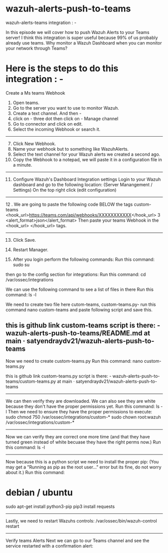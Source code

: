 # wazuh-alerts-push-to-teams
wazuh-alerts-teams integration : - 

In this episode we will cover how to push Wazuh Alerts to your Teams server! I think this integration is super useful because 99% of us probably already use teams. Why monitor a Wazuh Dashboard when you can monitor your network through Teams?

# Here is the steps to do this integration : - 

Create a Ms teams Webhook
1.	Open teams.
2.	Go to the server you want to use to monitor Wazuh.
3.	Create a text channel.
And then - 
4.	click on - three dot then click on - Manage channel
5.	Go to connector and click on edit.
6.	Select the incoming Webhook or search it.
---
7.	Click New Webhook.
8.	Name your webhook but to something like WazuhAlerts.
9.	Select the text channel for your Wazuh alerts we created a second ago.
10.	Copy the Webhook to a notepad, we will paste it in a configuration file in a minute.
---
11. Configure Wazuh's Dashboard Integration settings
Login to your Wazuh dashboard and go to the following location:
(Server Manangement / Settings)
On the top right click (edit configuration)

----
12 . We are going to paste the following code BELOW the tags <global> </global>
 <integration>
     <name>custom-teams</name>
     <hook_url>https://teams.com/api/webhooks/XXXXXXXXXXX</hook_url>
     <level>3</level>
     <alert_format>json</alert_format>
 </integration>
Then paste your teams Webhook in the <hook_url> </hook_url> tags.

---

13.	Click Save.
14.	Restart Manager.


15. After you login perform the following commands:
    Run this command: sudo su

then go to the config section for integrations:
   Run this command: cd /var/ossec/integrations

We can use the following command to see a list of files in there
   Run this command: ls -l

We need to create two file here cutom-teams, custom-teams.py- run this command
    nano custom-teams and paste following script and save this.

this is github link custom-teams script is there: - wazuh-alerts-push-to-teams/README.md at main · satyendraydv21/wazuh-alerts-push-to-teams
------
Now we need to create custom-teams.py
   Run this command: nano custom-teams.py 

this is github link custom-teams.py script is there: - wazuh-alerts-push-to-teams/custom-teams.py at main · satyendraydv21/wazuh-alerts-push-to-teams

-----
We can then verify they are downloaded. We can also see they are white because they don't have the proper permissions yet.
   Run this command: ls -l
Then we need to ensure they have the proper permissions to execute:
sudo chmod 750 /var/ossec/integrations/custom-*
sudo chown root:wazuh /var/ossec/integrations/custom-*

---
Now we can verify they are correct one more time (and that they have turned green instead of white becuase they have the right perms now.)
   Run this command: ls -l

----
Now because this is a python script we need to install the proper pip: (You may get a "Running as pip as the root user..." error but its fine, do not worry about it.)
Run this command:   
 # debian / ubuntu
   sudo apt-get install python3-pip
   pip3 install requests

---
Lastly, we need to restart Wazuhs controls:
/var/ossec/bin/wazuh-control restart

---
Verify teams Alerts
Next we can go to our Teams channel and see the service restarted with a confirmation alert:


